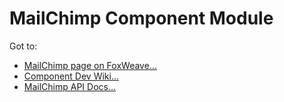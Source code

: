 # MailChimp Component Module
Got to:

* [MailChimp page on FoxWeave...](http://www.foxweave.com/apps-and-dbs/mailchimp/)
* [Component Dev Wiki...](https://github.com/FoxWeave/components/wiki/FoxWeave-Component-Dev-Wiki)
* [MailChimp API Docs...](http://apidocs.mailchimp.com/api/how-to/serializing.php)
